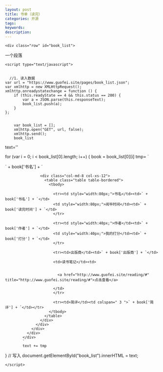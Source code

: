 ```yaml
---
layout: post
title: 书单（读完）
categories: 开源
tags:
keywords:
description:
---
```






    <div class="row" id="book_list">
一个段落
    </div>



    <script type="text/javascript">


      //1. 读入数据
    var url = "https://www.guofei.site/pages/book_list.json";
    var xmlhttp = new XMLHttpRequest();
    xmlhttp.onreadystatechange = function () {
        if (this.readyState == 4 && this.status == 200) {
            var a = JSON.parse(this.responseText);
            book_list.push(a);
        }
    };


        var book_list = [];
        xmlhttp.open("GET", url, false);
        xmlhttp.send();
        book_list

text=''



for (var i = 0; i < book_list[0].length; i++) {
  book = book_list[0][i]
tmp=    `
<div class="col-md-12">
              <div class="panel panel-primary">
                <div class="panel-heading">` + book['书名'] + `</div>
                <div class="panel-body">
                  <div class="row">

                    <div class="col-md-8 col-xs-12">
                      <table class="table table-bordered">
                        <tbody>

                          <tr><td style="width:80px;">书名</td><td>` + book['书名'] + `</td>
                          <td style="width:80px;">阅毕时间</td><td>` + book['读完时间'] + `</td>
                          </tr>

                          <tr><td style="width:40px;">作者</td><td>` + book['作者'] + `</td>
                          <td style="width:40px;">我的打分</td><td>` + book['打分'] + `</td>
                          </tr>

                          <tr><td>出版商</td><td>` + book['出版商'] + `</td>

                          <td>读书笔记</td><td>


                            <a href="http://www.guofei.site/reading/#" title="http://www.guofei.site/reading/#">点击查看</a>

                          </td>
                          </tr>

                          <tr><td>简评</td><td colspan=" 3 ">` + book['简评'] + `</td></tr>
                        </tbody>
                      </table>
                    </div>
                  </div>
                </div>
              </div>
            </div>
            `
            text += tmp

}
// 写入
        document.getElementById("book_list").innerHTML = text;





    </script>
